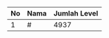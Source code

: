 | No | Nama            | Jumlah Level |
|----|-----------------|--------------|
| 1  | #    |    4937        |
